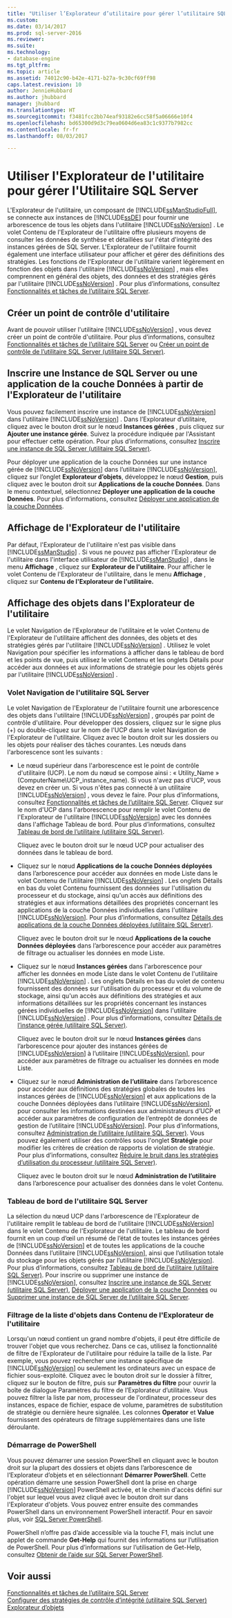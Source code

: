 ```yaml
---
title: "Utiliser l’Explorateur d’utilitaire pour gérer l’utilitaire SQL Server | Microsoft Docs"
ms.custom: 
ms.date: 03/14/2017
ms.prod: sql-server-2016
ms.reviewer: 
ms.suite: 
ms.technology:
- database-engine
ms.tgt_pltfrm: 
ms.topic: article
ms.assetid: 74012c90-b42e-4171-b27a-9c30cf69ff98
caps.latest.revision: 10
author: JennieHubbard
ms.author: jhubbard
manager: jhubbard
ms.translationtype: HT
ms.sourcegitcommit: f3481fcc2bb74eaf93182e6cc58f5a06666e10f4
ms.openlocfilehash: bd65300d9d3c79ea0604d6ea83c1c9377b7982cc
ms.contentlocale: fr-fr
ms.lasthandoff: 08/03/2017

---
```

# <a name="use-utility-explorer-to-manage-the-sql-server-utility"></a>Utiliser l'Explorateur de l'utilitaire pour gérer l'Utilitaire SQL Server
  L'Explorateur de l'utilitaire, un composant de [!INCLUDE[ssManStudioFull](../../includes/ssmanstudiofull-md.md)], se connecte aux instances de [!INCLUDE[ssDE](../../includes/ssde-md.md)] pour fournir une arborescence de tous les objets dans l'utilitaire [!INCLUDE[ssNoVersion](../../includes/ssnoversion-md.md)] . Le volet Contenu de l'Explorateur de l'utilitaire offre plusieurs moyens de consulter les données de synthèse et détaillées sur l'état d'intégrité des instances gérées de SQL Server. L'Explorateur de l'utilitaire fournit également une interface utilisateur pour afficher et gérer des définitions des stratégies. Les fonctions de l'Explorateur de l'utilitaire varient légèrement en fonction des objets dans l'utilitaire [!INCLUDE[ssNoVersion](../../includes/ssnoversion-md.md)] , mais elles comprennent en général des objets, des données et des stratégies gérés par l'utilitaire [!INCLUDE[ssNoVersion](../../includes/ssnoversion-md.md)] . Pour plus d’informations, consultez [Fonctionnalités et tâches de l’utilitaire SQL Server](../../relational-databases/manage/sql-server-utility-features-and-tasks.md).  
  
## <a name="create-utility-control-point"></a>Créer un point de contrôle d'utilitaire  
 Avant de pouvoir utiliser l'utilitaire [!INCLUDE[ssNoVersion](../../includes/ssnoversion-md.md)] , vous devez créer un point de contrôle d'utilitaire. Pour plus d’informations, consultez [Fonctionnalités et tâches de l’utilitaire SQL Server](../../relational-databases/manage/sql-server-utility-features-and-tasks.md) ou [Créer un point de contrôle de l’utilitaire SQL Server &#40;utilitaire SQL Server&#41;](../../relational-databases/manage/create-a-sql-server-utility-control-point-sql-server-utility.md).  
  
## <a name="enroll-an-instance-of-sql-server-or-a-data-tier-application-from-utility-explorer"></a>Inscrire une Instance de SQL Server ou une application de la couche Données à partir de l'Explorateur de l'utilitaire  
 Vous pouvez facilement inscrire une instance de [!INCLUDE[ssNoVersion](../../includes/ssnoversion-md.md)] dans l'utilitaire [!INCLUDE[ssNoVersion](../../includes/ssnoversion-md.md)] . Dans l’Explorateur d’utilitaire, cliquez avec le bouton droit sur le nœud **Instances gérées** , puis cliquez sur **Ajouter une instance gérée**. Suivez la procédure indiquée par l'Assistant pour effectuer cette opération. Pour plus d’informations, consultez [Inscrire une instance de SQL Server &#40;utilitaire SQL Server&#41;](../../relational-databases/manage/enroll-an-instance-of-sql-server-sql-server-utility.md).  
  
 Pour déployer une application de la couche Données sur une instance gérée de [!INCLUDE[ssNoVersion](../../includes/ssnoversion-md.md)] dans l’utilitaire [!INCLUDE[ssNoVersion](../../includes/ssnoversion-md.md)], cliquez sur l’onglet **Explorateur d’objets**, développez le nœud **Gestion**, puis cliquez avec le bouton droit sur **Applications de la couche Données**. Dans le menu contextuel, sélectionnez **Déployer une application de la couche Données**. Pour plus d’informations, consultez [Déployer une application de la couche Données](../../relational-databases/data-tier-applications/deploy-a-data-tier-application.md).  
  
## <a name="viewing-utility-explorer"></a>Affichage de l'Explorateur de l'utilitaire  
 Par défaut, l'Explorateur de l'utilitaire n'est pas visible dans [!INCLUDE[ssManStudio](../../includes/ssmanstudio-md.md)] . Si vous ne pouvez pas afficher l'Explorateur de l'utilitaire dans l'interface utilisateur de [!INCLUDE[ssManStudio](../../includes/ssmanstudio-md.md)] , dans le menu **Affichage** , cliquez sur **Explorateur de l'utilitaire**. Pour afficher le volet Contenu de l'Explorateur de l'utilitaire, dans le menu **Affichage** , cliquez sur **Contenu de l'Explorateur de l'utilitaire.**  
  
## <a name="viewing-objects-in-utility-explorer"></a>Affichage des objets dans l'Explorateur de l'utilitaire  
 Le volet Navigation de l'Explorateur de l'utilitaire et le volet Contenu de l'Explorateur de l'utilitaire affichent des données, des objets et des stratégies gérés par l'utilitaire [!INCLUDE[ssNoVersion](../../includes/ssnoversion-md.md)] . Utilisez le volet Navigation pour spécifier les informations à afficher dans le tableau de bord et les points de vue, puis utilisez le volet Contenu et les onglets Détails pour accéder aux données et aux informations de stratégie pour les objets gérés par l'utilitaire [!INCLUDE[ssNoVersion](../../includes/ssnoversion-md.md)] .  
  
### <a name="sql-server-utility-navigation-pane"></a>Volet Navigation de l'utilitaire SQL Server  
 Le volet Navigation de l'Explorateur de l'utilitaire fournit une arborescence des objets dans l'utilitaire [!INCLUDE[ssNoVersion](../../includes/ssnoversion-md.md)] , groupés par point de contrôle d'utilitaire. Pour développer des dossiers, cliquez sur le signe plus (+) ou double-cliquez sur le nom de l'UCP dans le volet Navigation de l'Explorateur de l'utilitaire. Cliquez avec le bouton droit sur les dossiers ou les objets pour réaliser des tâches courantes. Les nœuds dans l'arborescence sont les suivants :  
  
-   Le nœud supérieur dans l'arborescence est le point de contrôle d'utilitaire (UCP). Le nom du nœud se compose ainsi : « Utility_Name » (ComputerName\UCP_instance_name). Si vous n'avez pas d'UCP, vous devez en créer un. Si vous n'êtes pas connecté à un utilitaire [!INCLUDE[ssNoVersion](../../includes/ssnoversion-md.md)] , vous devez le faire. Pour plus d’informations, consultez [Fonctionnalités et tâches de l’utilitaire SQL Server](../../relational-databases/manage/sql-server-utility-features-and-tasks.md). Cliquez sur le nom d'UCP dans l'arborescence pour remplir le volet Contenu de l'Explorateur de l'utilitaire [!INCLUDE[ssNoVersion](../../includes/ssnoversion-md.md)] avec les données dans l'affichage Tableau de bord. Pour plus d’informations, consultez [Tableau de bord de l’utilitaire &#40;utilitaire SQL Server&#41;](http://msdn.microsoft.com/library/999eb741-4a60-43f6-ab37-2df7dce845c1).  
  
     Cliquez avec le bouton droit sur le nœud UCP pour actualiser des données dans le tableau de bord.  
  
-   Cliquez sur le nœud **Applications de la couche Données déployées** dans l’arborescence pour accéder aux données en mode Liste dans le volet Contenu de l’utilitaire [!INCLUDE[ssNoVersion](../../includes/ssnoversion-md.md)] . Les onglets Détails en bas du volet Contenu fournissent des données sur l'utilisation du processeur et du stockage, ainsi qu'un accès aux définitions des stratégies et aux informations détaillées des propriétés concernant les applications de la couche Données individuelles dans l'utilitaire [!INCLUDE[ssNoVersion](../../includes/ssnoversion-md.md)]. Pour plus d’informations, consultez [Détails des applications de la couche Données déployées &#40;utilitaire SQL Server&#41;](http://msdn.microsoft.com/library/79c41dd9-abcb-434e-9326-00a341d5c867).  
  
     Cliquez avec le bouton droit sur le nœud **Applications de la couche Données déployées** dans l’arborescence pour accéder aux paramètres de filtrage ou actualiser les données en mode Liste.  
  
-   Cliquez sur le nœud **Instances gérées** dans l'arborescence pour afficher les données en mode Liste dans le volet Contenu de l'utilitaire [!INCLUDE[ssNoVersion](../../includes/ssnoversion-md.md)] . Les onglets Détails en bas du volet de contenu fournissent des données sur l'utilisation du processeur et du volume de stockage, ainsi qu'un accès aux définitions des stratégies et aux informations détaillées sur les propriétés concernant les instances gérées individuelles de [!INCLUDE[ssNoVersion](../../includes/ssnoversion-md.md)] dans l'utilitaire [!INCLUDE[ssNoVersion](../../includes/ssnoversion-md.md)] . Pour plus d’informations, consultez [Détails de l’instance gérée &#40;utilitaire SQL Server&#41;](http://msdn.microsoft.com/library/6e51b7bb-a733-4852-8c33-7f4dbdf931c2).  
  
     Cliquez avec le bouton droit sur le nœud **Instances gérées** dans l’arborescence pour ajouter des instances gérées de [!INCLUDE[ssNoVersion](../../includes/ssnoversion-md.md)] à l’utilitaire [!INCLUDE[ssNoVersion](../../includes/ssnoversion-md.md)], pour accéder aux paramètres de filtrage ou actualiser les données en mode Liste.  
  
-   Cliquez sur le nœud **Administration de l’utilitaire** dans l’arborescence pour accéder aux définitions des stratégies globales de toutes les instances gérées de [!INCLUDE[ssNoVersion](../../includes/ssnoversion-md.md)] et aux applications de la couche Données déployées dans l’utilitaire [!INCLUDE[ssNoVersion](../../includes/ssnoversion-md.md)], pour consulter les informations destinées aux administrateurs d’UCP et accéder aux paramètres de configuration de l’entrepôt de données de gestion de l’utilitaire [!INCLUDE[ssNoVersion](../../includes/ssnoversion-md.md)]. Pour plus d’informations, consultez [Administration de l’utilitaire &#40;utilitaire SQL Server&#41;](http://msdn.microsoft.com/library/3e5a00c3-8905-40f0-9ddc-d924df9c2f0d). Vous pouvez également utiliser des contrôles sous l'onglet **Stratégie** pour modifier les critères de création de rapports de violation de stratégie. Pour plus d’informations, consultez [Réduire le bruit dans les stratégies d’utilisation du processeur &#40;utilitaire SQL Server&#41;](../../relational-databases/manage/reduce-noise-in-cpu-utilization-policies-sql-server-utility.md).  
  
     Cliquez avec le bouton droit sur le nœud **Administration de l’utilitaire** dans l’arborescence pour actualiser des données dans le volet Contenu.  
  
### <a name="sql-server-utility-dashboard"></a>Tableau de bord de l'utilitaire SQL Server  
 La sélection du nœud UCP dans l'arborescence de l'Explorateur de l'utilitaire remplit le tableau de bord de l'utilitaire [!INCLUDE[ssNoVersion](../../includes/ssnoversion-md.md)] dans le volet Contenu de l'Explorateur de l'utilitaire. Le tableau de bord fournit en un coup d’œil un résumé de l’état de toutes les instances gérées de [!INCLUDE[ssNoVersion](../../includes/ssnoversion-md.md)] et de toutes les applications de la couche Données dans l’utilitaire [!INCLUDE[ssNoVersion](../../includes/ssnoversion-md.md)], ainsi que l’utilisation totale du stockage pour les objets gérés par l’utilitaire [!INCLUDE[ssNoVersion](../../includes/ssnoversion-md.md)]. Pour plus d’informations, consultez [Tableau de bord de l’utilitaire &#40;utilitaire SQL Server&#41;](http://msdn.microsoft.com/library/999eb741-4a60-43f6-ab37-2df7dce845c1). Pour inscrire ou supprimer une instance de [!INCLUDE[ssNoVersion](../../includes/ssnoversion-md.md)], consultez [Inscrire une instance de SQL Server &#40;utilitaire SQL Server&#41;](../../relational-databases/manage/enroll-an-instance-of-sql-server-sql-server-utility.md), [Déployer une application de la couche Données](../../relational-databases/data-tier-applications/deploy-a-data-tier-application.md) ou [Supprimer une instance de SQL Server de l’utilitaire SQL Server](../../relational-databases/manage/remove-an-instance-of-sql-server-from-the-sql-server-utility.md).  
  
### <a name="filtering-the-list-of-objects-in-utility-explorer-contents"></a>Filtrage de la liste d'objets dans Contenu de l'Explorateur de l'utilitaire  
 Lorsqu'un nœud contient un grand nombre d'objets, il peut être difficile de trouver l'objet que vous recherchez. Dans ce cas, utilisez la fonctionnalité de filtre de l'Explorateur de l'utilitaire pour réduire la taille de la liste. Par exemple, vous pouvez rechercher une instance spécifique de [!INCLUDE[ssNoVersion](../../includes/ssnoversion-md.md)] ou seulement les ordinateurs avec un espace de fichier sous-exploité. Cliquez avec le bouton droit sur le dossier à filtrer, cliquez sur le bouton de filtre, puis sur **Paramètres du filtre** pour ouvrir la boîte de dialogue Paramètres du filtre de l’Explorateur d’utilitaire. Vous pouvez filtrer la liste par nom, processeur de l'ordinateur, processeur des instances, espace de fichier, espace de volume, paramètres de substitution de stratégie ou dernière heure signalée. Les colonnes **Operator** et **Value** fournissent des opérateurs de filtrage supplémentaires dans une liste déroulante.  
  
### <a name="starting-powershell"></a>Démarrage de PowerShell  
 Vous pouvez démarrer une session PowerShell en cliquant avec le bouton droit sur la plupart des dossiers et objets dans l’arborescence de l’Explorateur d’objets et en sélectionnant **Démarrer PowerShell**. Cette opération démarre une session PowerShell dont la prise en charge [!INCLUDE[ssNoVersion](../../includes/ssnoversion-md.md)] PowerShell activée, et le chemin d'accès défini sur l'objet sur lequel vous avez cliqué avec le bouton droit sur dans l'Explorateur d'objets. Vous pouvez entrer ensuite des commandes PowerShell dans un environnement PowerShell interactif. Pour en savoir plus, voir [SQL Server PowerShell](../../relational-databases/scripting/sql-server-powershell.md).  
  
 PowerShell n’offre pas d’aide accessible via la touche F1, mais inclut une applet de commande **Get-Help** qui fournit des informations sur l’utilisation de PowerShell. Pour plus d’informations sur l’utilisation de Get-Help, consultez [Obtenir de l’aide sur SQL Server PowerShell](../../relational-databases/scripting/get-help-sql-server-powershell.md).  
  
## <a name="see-also"></a>Voir aussi  
 [Fonctionnalités et tâches de l’utilitaire SQL Server](../../relational-databases/manage/sql-server-utility-features-and-tasks.md)   
 [Configurer des stratégies de contrôle d’intégrité &#40;utilitaire SQL Server&#41;](../../relational-databases/manage/configure-health-policies-sql-server-utility.md)   
 [Explorateur d’objets](http://msdn.microsoft.com/library/469ea8e2-79b9-44c8-bb6f-f0e1c5dbf0f2)  
  
  
